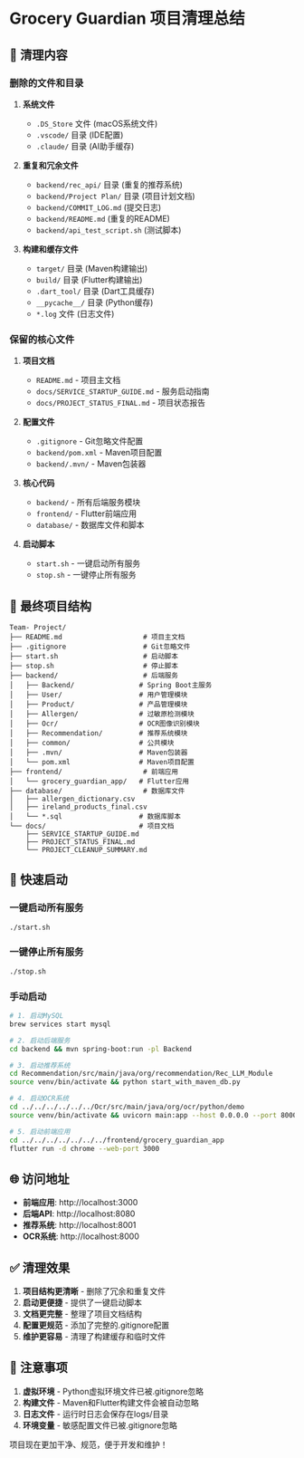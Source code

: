 # Grocery Guardian 项目清理总结

## 🧹 清理内容

### 删除的文件和目录

1. **系统文件**
   - `.DS_Store` 文件 (macOS系统文件)
   - `.vscode/` 目录 (IDE配置)
   - `.claude/` 目录 (AI助手缓存)

2. **重复和冗余文件**
   - `backend/rec_api/` 目录 (重复的推荐系统)
   - `backend/Project Plan/` 目录 (项目计划文档)
   - `backend/COMMIT_LOG.md` (提交日志)
   - `backend/README.md` (重复的README)
   - `backend/api_test_script.sh` (测试脚本)

3. **构建和缓存文件**
   - `target/` 目录 (Maven构建输出)
   - `build/` 目录 (Flutter构建输出)
   - `.dart_tool/` 目录 (Dart工具缓存)
   - `__pycache__/` 目录 (Python缓存)
   - `*.log` 文件 (日志文件)

### 保留的核心文件

1. **项目文档**
   - `README.md` - 项目主文档
   - `docs/SERVICE_STARTUP_GUIDE.md` - 服务启动指南
   - `docs/PROJECT_STATUS_FINAL.md` - 项目状态报告

2. **配置文件**
   - `.gitignore` - Git忽略文件配置
   - `backend/pom.xml` - Maven项目配置
   - `backend/.mvn/` - Maven包装器

3. **核心代码**
   - `backend/` - 所有后端服务模块
   - `frontend/` - Flutter前端应用
   - `database/` - 数据库文件和脚本

4. **启动脚本**
   - `start.sh` - 一键启动所有服务
   - `stop.sh` - 一键停止所有服务

## 📁 最终项目结构

```
Team- Project/
├── README.md                    # 项目主文档
├── .gitignore                   # Git忽略文件
├── start.sh                     # 启动脚本
├── stop.sh                      # 停止脚本
├── backend/                     # 后端服务
│   ├── Backend/                # Spring Boot主服务
│   ├── User/                   # 用户管理模块
│   ├── Product/                # 产品管理模块
│   ├── Allergen/               # 过敏原检测模块
│   ├── Ocr/                    # OCR图像识别模块
│   ├── Recommendation/         # 推荐系统模块
│   ├── common/                 # 公共模块
│   ├── .mvn/                   # Maven包装器
│   └── pom.xml                 # Maven项目配置
├── frontend/                    # 前端应用
│   └── grocery_guardian_app/   # Flutter应用
├── database/                    # 数据库文件
│   ├── allergen_dictionary.csv
│   ├── ireland_products_final.csv
│   └── *.sql                   # 数据库脚本
└── docs/                       # 项目文档
    ├── SERVICE_STARTUP_GUIDE.md
    ├── PROJECT_STATUS_FINAL.md
    └── PROJECT_CLEANUP_SUMMARY.md
```

## 🚀 快速启动

### 一键启动所有服务
```bash
./start.sh
```

### 一键停止所有服务
```bash
./stop.sh
```

### 手动启动
```bash
# 1. 启动MySQL
brew services start mysql

# 2. 启动后端服务
cd backend && mvn spring-boot:run -pl Backend

# 3. 启动推荐系统
cd Recommendation/src/main/java/org/recommendation/Rec_LLM_Module
source venv/bin/activate && python start_with_maven_db.py

# 4. 启动OCR系统
cd ../../../../../../Ocr/src/main/java/org/ocr/python/demo
source venv/bin/activate && uvicorn main:app --host 0.0.0.0 --port 8000

# 5. 启动前端应用
cd ../../../../../../../frontend/grocery_guardian_app
flutter run -d chrome --web-port 3000
```

## 🌐 访问地址

- **前端应用**: http://localhost:3000
- **后端API**: http://localhost:8080
- **推荐系统**: http://localhost:8001
- **OCR系统**: http://localhost:8000

## ✅ 清理效果

1. **项目结构更清晰** - 删除了冗余和重复文件
2. **启动更便捷** - 提供了一键启动脚本
3. **文档更完整** - 整理了项目文档结构
4. **配置更规范** - 添加了完整的.gitignore配置
5. **维护更容易** - 清理了构建缓存和临时文件

## 📝 注意事项

1. **虚拟环境** - Python虚拟环境文件已被.gitignore忽略
2. **构建文件** - Maven和Flutter构建文件会被自动忽略
3. **日志文件** - 运行时日志会保存在logs/目录
4. **环境变量** - 敏感配置文件已被.gitignore忽略

项目现在更加干净、规范，便于开发和维护！ 